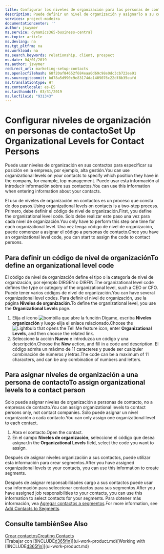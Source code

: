 ```yaml
---
title: Configurar los niveles de organización para las personas de contacto | Documentos de Microsoft
description: Puede definir un nivel de organización y asignarlo a su contacto para indicar la posición que tiene en su empresa, por ejemplo alta gestión.
services: project-madeira
documentationcenter: ''
author: jswymer
ms.service: dynamics365-business-central
ms.topic: article
ms.devlang: na
ms.tgt_pltfrm: na
ms.workload: na
ms.search.keywords: relationship, client, prospect
ms.date: 04/01/2019
ms.author: jswymer
redirect_url: marketing-setup-contacts
ms.openlocfilehash: 68f20af84652f684eaa0d69c98e0dc3cb722ee91
ms.sourcegitcommit: bd78a5d990c9e83174da1409076c22df8b35eafd
ms.translationtype: HT
ms.contentlocale: es-ES
ms.lasthandoff: 03/31/2019
ms.locfileid: "931343"
---
```

# <a name="set-up-organizational-levels-for-contact-persons"></a><span data-ttu-id="04ac1-103">Configurar niveles de organización en personas de contacto</span><span class="sxs-lookup"><span data-stu-id="04ac1-103">Set Up Organizational Levels for Contact Persons</span></span>
<span data-ttu-id="04ac1-104">Puede usar niveles de organización en sus contactos para especificar su posición en la empresa, por ejemplo, alta gestión.</span><span class="sxs-lookup"><span data-stu-id="04ac1-104">You can use organizational levels on your contacts to specify which position they have in the company, for example, top management.</span></span> <span data-ttu-id="04ac1-105">Puede usar esta información al introducir información sobre sus contactos.</span><span class="sxs-lookup"><span data-stu-id="04ac1-105">You can use this information when entering information about your contacts.</span></span>

<span data-ttu-id="04ac1-106">El uso de niveles de organización en contactos es un proceso que consta de dos pasos.</span><span class="sxs-lookup"><span data-stu-id="04ac1-106">Using organizational levels on contacts is a two-step process.</span></span> <span data-ttu-id="04ac1-107">Primero, debe definir el código de nivel de organización.</span><span class="sxs-lookup"><span data-stu-id="04ac1-107">First, you define the organizational level code.</span></span> <span data-ttu-id="04ac1-108">Solo debe realizar este paso una vez para cada nivel de organización.</span><span class="sxs-lookup"><span data-stu-id="04ac1-108">You only have to perform this step one time for each organizational level.</span></span> <span data-ttu-id="04ac1-109">Una vez tenga código de nivel de organización, puede comenzar a asignar el código a personas de contacto.</span><span class="sxs-lookup"><span data-stu-id="04ac1-109">Once you have an organizational level code, you can start to assign the code to contact persons.</span></span>

## <a name="to-define-an-organizational-level-code"></a><span data-ttu-id="04ac1-110">Para definir un código de nivel de organización</span><span class="sxs-lookup"><span data-stu-id="04ac1-110">To define an organizational level code</span></span>
<span data-ttu-id="04ac1-111">El código de nivel de organización define el tipo o la categoría de nivel de organización, por ejemplo DIRGEN o DIRFIN.</span><span class="sxs-lookup"><span data-stu-id="04ac1-111">The organizational level code defines the type or category of the organizational level, such a CEO  or CFO.</span></span> <span data-ttu-id="04ac1-112">Puede tener varios códigos de nivel de organización.</span><span class="sxs-lookup"><span data-stu-id="04ac1-112">You can have several organizational level codes.</span></span> <span data-ttu-id="04ac1-113">Para definir el nivel de organización, use la página **Niveles de organización**.</span><span class="sxs-lookup"><span data-stu-id="04ac1-113">To define the organizational level, you use the **Organizational Levels** page.</span></span>

1. <span data-ttu-id="04ac1-114">Elija el icono ![bombilla que abre la función Dígame](media/ui-search/search_small.png "Dígame que desea hacer"), escriba **Niveles organización** y luego elija el enlace relacionado.</span><span class="sxs-lookup"><span data-stu-id="04ac1-114">Choose the ![Lightbulb that opens the Tell Me feature](media/ui-search/search_small.png "Tell me what you want to do") icon, enter **Organizational Levels**, and then choose the related link.</span></span>
2. <span data-ttu-id="04ac1-115">Seleccione la acción **Nuevo** e introduzca un código y una descripción.</span><span class="sxs-lookup"><span data-stu-id="04ac1-115">Choose the **New** action, and fill in a code and description.</span></span> <span data-ttu-id="04ac1-116">El código admite un máximo de 11 caracteres y puede ser cualquier combinación de números y letras.</span><span class="sxs-lookup"><span data-stu-id="04ac1-116">The code can be a maximum of 11 characters, and can be any combination of numbers and letters.</span></span>

## <a name="to-assign-organizational-levels-to-a-contact-person"></a><span data-ttu-id="04ac1-117">Para asignar niveles de organización a una persona de contacto</span><span class="sxs-lookup"><span data-stu-id="04ac1-117">To assign organizational levels to a contact person</span></span>
<span data-ttu-id="04ac1-118">Solo puede asignar niveles de organización a personas de contacto, no a empresas de contacto.</span><span class="sxs-lookup"><span data-stu-id="04ac1-118">You can assign organizational levels to contact persons only, not contact companies.</span></span> <span data-ttu-id="04ac1-119">Sólo puede asignar un nivel organización a cada contacto.</span><span class="sxs-lookup"><span data-stu-id="04ac1-119">You can only assign one organizational level to each contact.</span></span>

1. <span data-ttu-id="04ac1-120">Abra el contacto.</span><span class="sxs-lookup"><span data-stu-id="04ac1-120">Open the contact.</span></span>
2. <span data-ttu-id="04ac1-121">En el campo **Niveles de organización**, seleccione el código que desea asignar.</span><span class="sxs-lookup"><span data-stu-id="04ac1-121">In the **Organizational Levels** field, select the code you want to assign.</span></span>

<span data-ttu-id="04ac1-122">Después de asignar niveles organización a sus contactos, puede utilizar esta información para crear segmentos.</span><span class="sxs-lookup"><span data-stu-id="04ac1-122">After you have assigned organizational levels to your contacts, you can use this information to create segments.</span></span>

<span data-ttu-id="04ac1-123">Después de asignar responsabilidades cargo a sus contactos puede usar esa información para seleccionar contactos para sus segmentos.</span><span class="sxs-lookup"><span data-stu-id="04ac1-123">After you have assigned job responsibilities to your contacts, you can use this information to select contacts for your segments.</span></span> <span data-ttu-id="04ac1-124">Para obtener más información, vea [Agregar contactos a segmentos](marketing-add-contact-segment.md).</span><span class="sxs-lookup"><span data-stu-id="04ac1-124">For more information, see [Add Contacts to Segments](marketing-add-contact-segment.md).</span></span>

## <a name="see-also"></a><span data-ttu-id="04ac1-125">Consulte también</span><span class="sxs-lookup"><span data-stu-id="04ac1-125">See Also</span></span>
[<span data-ttu-id="04ac1-126">Crear contactos</span><span class="sxs-lookup"><span data-stu-id="04ac1-126">Creating Contacts</span></span>](marketing-create-contact-companies.md)  
<span data-ttu-id="04ac1-127">[Trabajar con [!INCLUDE[d365fin](includes/d365fin_md.md)]](ui-work-product.md)</span><span class="sxs-lookup"><span data-stu-id="04ac1-127">[Working with [!INCLUDE[d365fin](includes/d365fin_md.md)]](ui-work-product.md)</span></span>  
